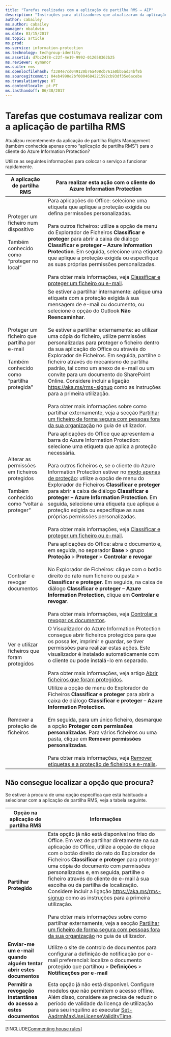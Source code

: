 ```yaml
---
title: "Tarefas realizadas com a aplicação de partilha RMS – AIP"
description: "Instruções para utilizadores que atualizaram da aplicação de partilha RMS para o cliente do Azure Information Protection."
author: cabailey
ms.author: cabailey
manager: mbaldwin
ms.date: 03/15/2017
ms.topic: article
ms.prod: 
ms.service: information-protection
ms.technology: techgroup-identity
ms.assetid: d7bc2478-c22f-4e19-9992-012658362b25
ms.reviewer: eymanor
ms.suite: ems
ms.openlocfilehash: f3384e7cd049120b76a408cb761a0bb5ad34bf8b
ms.sourcegitcommit: 04eb4990e2bf0004684221592cb93df35e6acebe
ms.translationtype: HT
ms.contentlocale: pt-PT
ms.lasthandoff: 06/30/2017
---
```

# <a name="tasks-that-you-used-to-do-with-the-rms-sharing-application"></a>Tarefas que costumava realizar com a aplicação de partilha RMS

Atualizou recentemente da aplicação de partilha Rights Management (também conhecida apenas como “aplicação de partilha RMS”) para o cliente do Azure Information Protection? 

Utilize as seguintes informações para colocar o serviço a funcionar rapidamente.

|A aplicação de partilha RMS|Para realizar esta ação com o cliente do Azure Information Protection
|-----------|--------------------|
|Proteger um ficheiro num dispositivo <br /><br />Também conhecido como “proteger no local”|Para aplicações do Office: selecione uma etiqueta que aplique a proteção exigida ou defina permissões personalizadas.<br /><br />Para outros ficheiros: utilize a opção de menu do Explorador de Ficheiros **Classificar e proteger** para abrir a caixa de diálogo **Classificar e proteger – Azure Information Protection**. Em seguida, selecione uma etiqueta que aplique a proteção exigida ou especifique as suas próprias permissões personalizadas. <br /><br />Para obter mais informações, veja [Classificar e proteger um ficheiro ou e-mail](client-classify-protect.md).
|Proteger um ficheiro que partilha por e-mail <br /><br />Também conhecido como “partilha protegida”|Se estiver a partilhar internamente: aplique uma etiqueta com a proteção exigida à sua mensagem de e-mail ou documento, ou selecione o opção do Outlook **Não Reencaminhar**. <br /><br /> Se estiver a partilhar externamente: ao utilizar uma cópia do ficheiro, utilize permissões personalizadas para proteger o ficheiro dentro da sua aplicação do Office ou através do Explorador de Ficheiros. Em seguida, partilhe o ficheiro através do mecanismo de partilha padrão, tal como um anexo de e-mail ou um convite para um documento do SharePoint Online. Considere incluir a ligação https://aka.ms/rms-signup como as instruções para a primeira utilização. <br /><br />Para obter mais informações sobre como partilhar externamente, veja a secção [Partilhar um ficheiro de forma segura com pessoas fora da sua organização](client-classify-protect.md#safely-share-a-file-with-people-outside-your-organization) no guia de utilizador.
|Alterar as permissões em ficheiros protegidos <br /><br />Também conhecido como “voltar a proteger”|Para aplicações do Office que apresentem a barra do Azure Information Protection: selecione uma etiqueta que aplica a proteção necessária.<br /><br />Para outros ficheiros e, se o cliente do Azure Information Protection estiver no [modo apenas de proteção](client-protection-only-mode.md): utilize a opção de menu do Explorador de Ficheiros **Classificar e proteger** para abrir a caixa de diálogo **Classificar e proteger – Azure Information Protection**. Em seguida, selecione uma etiqueta que aplique a proteção exigida ou especifique as suas próprias permissões personalizadas.<br /><br />Para obter mais informações, veja [Classificar e proteger um ficheiro ou e-mail](client-classify-protect.md).
|Controlar e revogar documentos|Para aplicações do Office: abra o documento e, em seguida, no separador **Base** > grupo **Proteção** > **Proteger** > **Controlar e revogar**<br /><br />No Explorador de Ficheiros: clique com o botão direito do rato num ficheiro ou pasta > **Classificar e proteger**. Em seguida, na caixa de diálogo **Classificar e proteger – Azure Information Protection**, clique em **Controlar e revogar**. <br /><br />Para obter mais informações, veja [Controlar e revogar os documentos](client-track-revoke.md).
|Ver e utilizar ficheiros que foram protegidos|O Visualizador do Azure Information Protection consegue abrir ficheiros protegidos para que os possa ler, imprimir e guardar, se tiver permissões para realizar estas ações. Este visualizador é instalado automaticamente com o cliente ou pode instalá-lo em separado.<br /><br />Para obter mais informações, veja artigo [Abrir ficheiros que foram protegidos](client-view-use-files.md).
|Remover a proteção de ficheiros|Utilize a opção de menu do Explorador de Ficheiros **Classificar e proteger** para abrir a caixa de diálogo **Classificar e proteger – Azure Information Protection**. <br /><br />Em seguida, para um único ficheiro, desmarque a opção **Proteger com permissões personalizadas**. Para vários ficheiros ou uma pasta, clique em **Remover permissões personalizadas**.<br /><br />Para obter mais informações, veja [Remover etiquetas e a proteção de ficheiros e e-mails](client-remove-label-protection.md).|

## <a name="cant-find-the-option-youre-looking-for"></a>Não consegue localizar a opção que procura?

Se estiver à procura de uma opção específica que está habituado a selecionar com a aplicação de partilha RMS, veja a tabela seguinte.

|Opção na aplicação de partilha RMS|Informações
|-----------|--------------------|
|**Partilhar Protegido**|Esta opção já não está disponível no friso do Office. Em vez de partilhar diretamente na sua aplicação do Office, utilize a opção de clique com o botão direito do rato do Explorador de Ficheiros **Classificar e proteger** para proteger uma cópia do documento com permissões personalizadas e, em seguida, partilhe o ficheiro através do cliente de e-mail à sua escolha ou da partilha de localização. Considere incluir a ligação https://aka.ms/rms-signup como as instruções para a primeira utilização. <br /><br />Para obter mais informações sobre como partilhar externamente, veja a secção [Partilhar um ficheiro de forma segura com pessoas fora da sua organização](#safely-share-a-file-with-people-outside-your-organization) no guia de utilizador.
|**Enviar-me um e-mail quando alguém tentar abrir estes documentos**|Utilize o site de controlo de documentos para configurar a definição de notificação por e-mail preferencial: localize o documento protegido que partilhou > **Definições** > **Notificações por e-mail**
|**Permitir a revogação instantânea do acesso a estes documentos**|Esta opção já não está disponível. Configure modelos que não permitem o acesso offline. Além disso, considere se precisa de reduzir o período de validade da licença de utilização para seu inquilino ao executar [Set-AadrmMaxUseLicenseValidityTime](/powershell/aadrm/vlatest/set-aadrmmaxuselicensevaliditytime).







[!INCLUDE[Commenting house rules](../includes/houserules.md)]  
